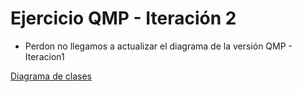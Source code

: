 # Ejercicio QMP - Iteración 2

* Perdon no llegamos a actualizar el diagrama de la versión QMP - Iteracion1

[Diagrama de clases](https://lucid.app/lucidchart/invitations/accept/inv_1854d6ce-5b31-4556-8f02-1687f24d7b3d?viewport_loc=-215%2C-194%2C2694%2C1182%2C0_0)






